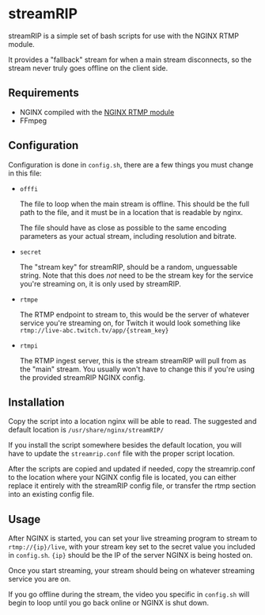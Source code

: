 # streamRIP

streamRIP is a simple set of bash scripts for use with the NGINX RTMP module.

It provides a "fallback" stream for when a main stream disconnects, so the stream never truly goes offline on the client side.


## Requirements
* NGINX compiled with the [NGINX RTMP module](https://github.com/arut/nginx-rtmp-module)
* FFmpeg

## Configuration
Configuration is done in `config.sh`, there are a few things you must change in this file:

* `offfi`

   The file to loop when the main stream is offline. This should be the full path to the file, and it must be in a location that is readable by nginx.

   The file should have as close as possible to the same encoding parameters as your actual stream, including resolution and bitrate.

* `secret`

   The "stream key" for streamRIP, should be a random, unguessable string. Note that this does *not* need to be the stream key for the service you're streaming on, it is only used by streamRIP.

* `rtmpe`

   The RTMP endpoint to stream to, this would be the server of whatever service you're streaming on, for Twitch it would look something like ` rtmp://live-abc.twitch.tv/app/{stream_key}
 `

* `rtmpi`

   The RTMP ingest server, this is the stream streamRIP will pull from as the "main" stream. You usually won't have to change this if you're using the provided streamRIP NGINX config.

## Installation
Copy the script into a location nginx will be able to read.
The suggested and default location is `/usr/share/nginx/streamRIP/`

If you install the script somewhere besides the default location, you will have to update the `streamrip.conf` file with the proper script location.

After the scripts are copied and updated if needed, copy the streamrip.conf to the location where your NGINX config file is located, you can either replace it entirely with the streamRIP config file, or transfer the rtmp section into an existing config file.

## Usage
After NGINX is started, you can set your live streaming program to stream to `rtmp://{ip}/live`, with your stream key set to the secret value you included in `config.sh`. `{ip}` should be the IP of the server NGINX is being hosted on.

Once you start streaming, your stream should being on whatever streaming service you are on.

If you go offline during the stream, the video you specific in `config.sh` will begin to loop until you go back online or NGINX is shut down.